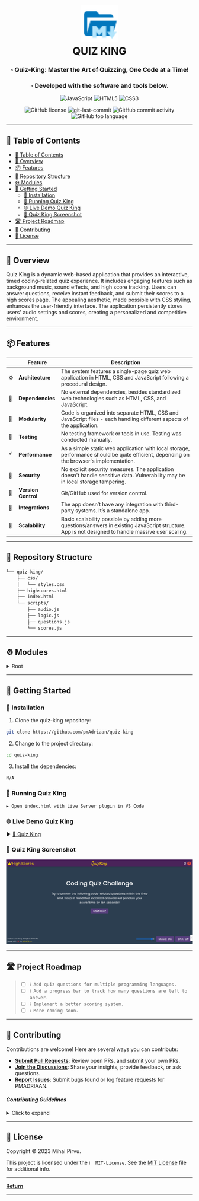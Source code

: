 <div align="center">
<h1 align="center">
<img src="https://raw.githubusercontent.com/PKief/vscode-material-icon-theme/ec559a9f6bfd399b82bb44393651661b08aaf7ba/icons/folder-markdown-open.svg" width="100" />
<br>QUIZ KING</h1>
<h3>◦ Quiz-King: Master the Art of Quizzing, One Code at a Time!</h3>
<h3>◦ Developed with the software and tools below.</h3>

<p align="center">
<img src="https://img.shields.io/badge/JavaScript-F7DF1E.svg?style=flat-square&logo=JavaScript&logoColor=black" alt="JavaScript" />
<img src="https://img.shields.io/badge/HTML5-E34F26.svg?style=flat-square&logo=HTML5&logoColor=white" alt="HTML5" />
<img src="https://img.shields.io/badge/CSS3-1572B6?style=&logo=css3&logoColor=white" alt="CSS3" />

</p>
<img src="https://img.shields.io/github/license/pmAdriaan/quiz-king?style=flat-square&color=5D6D7E" alt="GitHub license" />
<img src="https://img.shields.io/github/last-commit/pmAdriaan/quiz-king?style=flat-square&color=5D6D7E" alt="git-last-commit" />
<img src="https://img.shields.io/github/commit-activity/m/pmAdriaan/quiz-king?style=flat-square&color=5D6D7E" alt="GitHub commit activity" />
<img src="https://img.shields.io/github/languages/top/pmAdriaan/quiz-king?style=flat-square&color=5D6D7E" alt="GitHub top language" />
</div>

---

## 📖 Table of Contents
- [📖 Table of Contents](#-table-of-contents)
- [📍 Overview](#-overview)
- [📦 Features](#-features)
- [📂 Repository Structure](#-repository-structure)
- [⚙️ Modules](#%EF%B8%8F-modules)
- [🚀 Getting Started](#-getting-started)
    - [🔧 Installation](#-installation)
    - [🤖 Running Quiz King](#-running-quiz-king)
    - [🌐 Live Demo Quiz King](#-live-demo-quiz-king)
    - [📸 Quiz King Screenshot ](#-quiz-king-screenshot)
- [🛣 Project Roadmap](#-project-roadmap)
- [🤝 Contributing](#-contributing)
- [📄 License](#-license)

---


## 📍 Overview

Quiz King is a dynamic web-based application that provides an interactive, timed coding-related quiz experience. It includes engaging features such as background music, sound effects, and high score tracking. Users can answer questions, receive instant feedback, and submit their scores to a high scores page. The appealing aesthetic, made possible with CSS styling, enhances the user-friendly interface. The application persistently stores users' audio settings and scores, creating a personalized and competitive environment.

---

## 📦 Features

|    |           Feature          | Description                                                                                                        |
|----|----------------------------|--------------------------------------------------------------------------------------------------------------------|
| ⚙️ | **Architecture**           | The system features a single-page quiz web application in HTML, CSS and JavaScript following a procedural design. |
| 🔗 | **Dependencies**           | No external dependencies, besides standardized web technologies such as HTML, CSS, and JavaScript.                |
| 🧩 | **Modularity**             | Code is organized into separate HTML, CSS and JavaScript files - each handling different aspects of the application. |
| 🧪 | **Testing**                | No testing framework or tools in use. Testing was conducted manually.                                 |
| ⚡️ | **Performance**            | As a simple static web application with local storage, performance should be quite efficient, depending on the browser's implementation.                  |
| 🔐 | **Security**               | No explicit security measures. The application doesn't handle sensitive data. Vulnerability may be in local storage tampering. |
| 🔀 | **Version Control**        | Git/GitHub used for version control.  |
| 🔌 | **Integrations**           | The app doesn’t have any integration with third-party systems. It’s a standalone app.                   |
| 📶 | **Scalability**            | Basic scalability possible by adding more questions/answers in existing JavaScript structure. App is not designed to handle massive user scaling.|


---


## 📂 Repository Structure

```sh
└── quiz-king/
    ├── css/
    │   └── styles.css
    ├── highscores.html
    ├── index.html
    └── scripts/
        ├── audio.js
        ├── logic.js
        ├── questions.js
        └── scores.js

```

---


## ⚙️ Modules

<details closed><summary>Root</summary>

| File                                                                                  | Summary                                                                                                                                                                                                                                                                                                                                                                                                                                                                                               |
| ---                                                                                   | ---                                                                                                                                                                                                                                                                                                                                                                                                                                                                                                   |
| [highscores.html](https://github.com/pmAdriaan/quiz-king/blob/main/highscores.html)   | The code represents the `highscores.html` page of a Quiz application. It displays the high scores of the Quiz game with the option to go back or clear all scores. The page includes elements like the application's logo, essential metadata, Google fonts, FontAwesome Icons, and CSS file link for styling purposes. It incorporates the `scores.js` JavaScript file to handle related functionalities. Also, the page showcases copyright information.                                                |
| [index.html](https://github.com/pmAdriaan/quiz-king/blob/main/index.html)             | This code sets up an interactive quiz web page, Quiz King, styled with CSS. The quiz involves coding-related questions and includes a timing functionality. There are three main screens: the start, questions, and end quiz screens, where users can submit their score. Users can also view the high scores page. The webpage features background music with volume controls. It uses external JavaScript files for quiz audio, question handling, and game logic.                                  |
| [styles.css](https://github.com/pmAdriaan/quiz-king/blob/main/css\styles.css)         | The code provides CSS styling for the quiz website. It details general, header, hyperlink, scores section, logo, timer, start section, button, text input, ordered list, and feedback styling. It specifies colours, positioning, margins, padding, transitions, and other visual enhancements. This includes unique styling for correct and incorrect answers. It also styles audio control elements. The styling contributes to a user-friendly interface and enhances user experience.               |
| [audio.js](https://github.com/pmAdriaan/quiz-king/blob/main/scripts\audio.js)         | The code manages audio settings for the quiz game, including background music and sound effects. It enables the control of various audio features such as track selection, volume adjustment, muting/unmuting music or sound effects and playing appropriate sound effects based on user actions. User preferences are saved to local storage for persistence. There is also a fade-out function for background music.                                                                                |
| [logic.js](https://github.com/pmAdriaan/quiz-king/blob/main/scripts\logic.js)         | The code provides the core functionality for the timed quiz application. It uses JavaScript to load questions, track and display time, handle user's answer choices, provide feedback on answers, and end the quiz when time is up or questions are finished. It also saves user's scores (time remaining) to the local storage and redirects to a high scores page upon completion. It works with HTML elements and event listeners for user interaction and includes sound effects for user feedback. |
| [questions.js](https://github.com/pmAdriaan/quiz-king/blob/main/scripts\questions.js) | The code defines an array of objects representing quiz questions for the game. Each object includes the title of the question, an array of choices for the question, and the correctAnswer, represented by an index of the choice in the choices array. The script also shows how to select question, choices and correct answer by their indexes.                                                                                                                    |
| [scores.js](https://github.com/pmAdriaan/quiz-king/blob/main/scripts\scores.js)       | The code primarily handles the management and display of high scores for the quiz game. It retrieves scores from local storage, sorts them in descending order, and displays them on the webpage. It also features an event listener function for a Clear button, which deletes all scores from local storage. If the scores list is empty, it displays a message. The highest score is visually distinguished with a crown icon.                                                             |

</details>

---

## 🚀 Getting Started

### 🔧 Installation

1. Clone the quiz-king repository:
```sh
git clone https://github.com/pmAdriaan/quiz-king
```

2. Change to the project directory:
```sh
cd quiz-king
```

3. Install the dependencies:
```sh
N/A
```

### 🤖 Running Quiz King

```sh
► Open index.html with Live Server plugin in VS Code
```

### 🌐 Live Demo Quiz King
► [👑 Quiz King](https://pmadriaan.github.io/quiz-king/)


### 📸 Quiz King Screenshot

![quiz-king Screenshot](./assets/images/quiz-king_screenshot.png?raw=true "quiz-king")

---


## 🛣 Project Roadmap

> - [ ] `ℹ️ Add quiz questions for multiple programming languages.`
> - [ ] `ℹ️ Add a progress bar to track how many questions are left to answer.`
> - [ ] `ℹ️ Implement a better scoring system.`
> - [ ] `ℹ️ More coming soon.`


---

## 🤝 Contributing

Contributions are welcome! Here are several ways you can contribute:

- **[Submit Pull Requests](https://github.com/pmAdriaan/quiz-king/blob/main/CONTRIBUTING.md)**: Review open PRs, and submit your own PRs.
- **[Join the Discussions](https://github.com/pmAdriaan/quiz-king/discussions)**: Share your insights, provide feedback, or ask questions.
- **[Report Issues](https://github.com/pmAdriaan/quiz-king/issues)**: Submit bugs found or log feature requests for PMADRIAAN.

#### *Contributing Guidelines*

<details closed>
<summary>Click to expand</summary>

1. **Fork the Repository**: Start by forking the project repository to your GitHub account.
2. **Clone Locally**: Clone the forked repository to your local machine using a Git client.
   ```sh
   git clone <your-forked-repo-url>
   ```
3. **Create a New Branch**: Always work on a new branch, giving it a descriptive name.
   ```sh
   git checkout -b new-feature-x
   ```
4. **Make Your Changes**: Develop and test your changes locally.
5. **Commit Your Changes**: Commit with a clear and concise message describing your updates.
   ```sh
   git commit -m 'Implemented new feature x.'
   ```
6. **Push to GitHub**: Push the changes to your forked repository.
   ```sh
   git push origin new-feature-x
   ```
7. **Submit a Pull Request**: Create a PR against the original project repository. Clearly describe the changes and their motivations.

Once your PR is reviewed and approved, it will be merged into the main branch.

</details>

---

## 📄 License


Copyright © 2023 Mihai Pirvu.

This project is licensed under the `ℹ️  MIT-License`. See the [MIT License](https://github.com/pmAdriaan/quiz-king/blob/main/LICENSE) file for additional info.

---


[**Return**](#Top)

---
